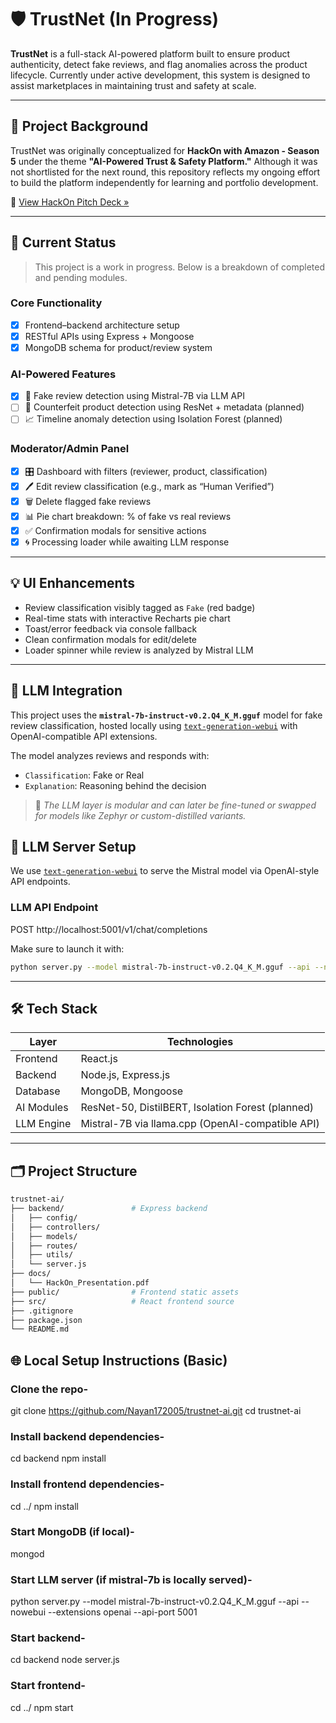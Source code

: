 # 🛡️ TrustNet (In Progress)

**TrustNet** is a full-stack AI-powered platform built to ensure product authenticity, detect fake reviews, and flag anomalies across the product lifecycle. Currently under active development, this system is designed to assist marketplaces in maintaining trust and safety at scale.

---

## 🧠 Project Background

TrustNet was originally conceptualized for **HackOn with Amazon - Season 5** under the theme **"AI-Powered Trust & Safety Platform."** Although it was not shortlisted for the next round, this repository reflects my ongoing effort to build the platform independently for learning and portfolio development.

📎 [View HackOn Pitch Deck »](./docs/HackOn_Presentation.pdf)

---

## 🚧 Current Status

> This project is a work in progress. Below is a breakdown of completed and pending modules.

### Core Functionality
- [x] Frontend–backend architecture setup
- [x] RESTful APIs using Express + Mongoose
- [x] MongoDB schema for product/review system

### AI-Powered Features
- [x] 🔗 Fake review detection using Mistral-7B via LLM API
- [ ] 🧠 Counterfeit product detection using ResNet + metadata (planned)
- [ ] 📈 Timeline anomaly detection using Isolation Forest (planned)

### Moderator/Admin Panel
- [x] 🎛️ Dashboard with filters (reviewer, product, classification)
- [x] 🖊️ Edit review classification (e.g., mark as “Human Verified”)
- [x] 🗑️ Delete flagged fake reviews
- [x] 📊 Pie chart breakdown: % of fake vs real reviews
- [x] ✅ Confirmation modals for sensitive actions
- [x] 🌀 Processing loader while awaiting LLM response

---

## 💡 UI Enhancements

- Review classification visibly tagged as `Fake` (red badge)
- Real-time stats with interactive Recharts pie chart
- Toast/error feedback via console fallback
- Clean confirmation modals for edit/delete
- Loader spinner while review is analyzed by Mistral LLM

---

## 🤖 LLM Integration

This project uses the **`mistral-7b-instruct-v0.2.Q4_K_M.gguf`** model for fake review classification, hosted locally using [`text-generation-webui`](https://github.com/oobabooga/text-generation-webui) with OpenAI-compatible API extensions.

The model analyzes reviews and responds with:
- `Classification`: Fake or Real  
- `Explanation`: Reasoning behind the decision

> 🔧 *The LLM layer is modular and can later be fine-tuned or swapped for models like Zephyr or custom-distilled variants.*

## 🔌 LLM Server Setup

We use [`text-generation-webui`](https://github.com/oobabooga/text-generation-webui) to serve the Mistral model via OpenAI-style API endpoints.

### LLM API Endpoint
POST http://localhost:5001/v1/chat/completions

Make sure to launch it with:
```bash
python server.py --model mistral-7b-instruct-v0.2.Q4_K_M.gguf --api --nowebui --extensions openai --api-port 5001
```

---

## 🛠️ Tech Stack

| Layer        | Technologies                                     |
|--------------|--------------------------------------------------|
| Frontend     | React.js                                         |
| Backend      | Node.js, Express.js                              |
| Database     | MongoDB, Mongoose                                |
| AI Modules   | ResNet-50, DistilBERT, Isolation Forest (planned)|
| LLM Engine   | Mistral-7B via llama.cpp (OpenAI-compatible API) |

---

## 🗂️ Project Structure

```bash
trustnet-ai/
├── backend/               # Express backend
│   ├── config/
│   ├── controllers/
│   ├── models/
│   ├── routes/
│   ├── utils/
│   └── server.js
├── docs/ 
│   └── HackOn_Presentation.pdf
├── public/                # Frontend static assets
├── src/                   # React frontend source
├── .gitignore
├── package.json
└── README.md
```

## 🌐 Local Setup Instructions (Basic)

### Clone the repo-
git clone https://github.com/Nayan172005/trustnet-ai.git
cd trustnet-ai

### Install backend dependencies-
cd backend
npm install

### Install frontend dependencies-
cd ../
npm install

### Start MongoDB (if local)-
mongod

### Start LLM server (if mistral-7b is locally served)-
python server.py --model mistral-7b-instruct-v0.2.Q4_K_M.gguf --api --nowebui --extensions openai --api-port 5001

### Start backend-
cd backend
node server.js

### Start frontend-
cd ../
npm start
